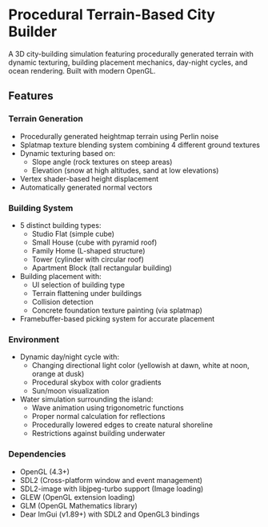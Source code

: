 # Procedural Terrain-Based City Builder
A 3D city-building simulation featuring procedurally generated terrain with dynamic texturing, building placement mechanics, day-night cycles, and ocean rendering. Built with modern OpenGL.

## Features

### Terrain Generation
- Procedurally generated heightmap terrain using Perlin noise
- Splatmap texture blending system combining 4 different ground textures
- Dynamic texturing based on:
  - Slope angle (rock textures on steep areas)
  - Elevation (snow at high altitudes, sand at low elevations)
- Vertex shader-based height displacement
- Automatically generated normal vectors

### Building System
- 5 distinct building types:
  - Studio Flat (simple cube)
  - Small House (cube with pyramid roof)
  - Family Home (L-shaped structure)
  - Tower (cylinder with circular roof)
  - Apartment Block (tall rectangular building)
- Building placement with:
  - UI selection of building type
  - Terrain flattening under buildings
  - Collision detection
  - Concrete foundation texture painting (via splatmap)
- Framebuffer-based picking system for accurate placement

### Environment
- Dynamic day/night cycle with:
  - Changing directional light color (yellowish at dawn, white at noon, orange at dusk)
  - Procedural skybox with color gradients
  - Sun/moon visualization
- Water simulation surrounding the island:
  - Wave animation using trigonometric functions
  - Proper normal calculation for reflections
  - Procedurally lowered edges to create natural shoreline
  - Restrictions against building underwater
 
### Dependencies
- OpenGL (4.3+)
- SDL2 (Cross-platform window and event management)
- SDL2-image with libjpeg-turbo support (Image loading)
- GLEW (OpenGL extension loading)
- GLM (OpenGL Mathematics library)
- Dear ImGui (v1.89+) with SDL2 and OpenGL3 bindings

